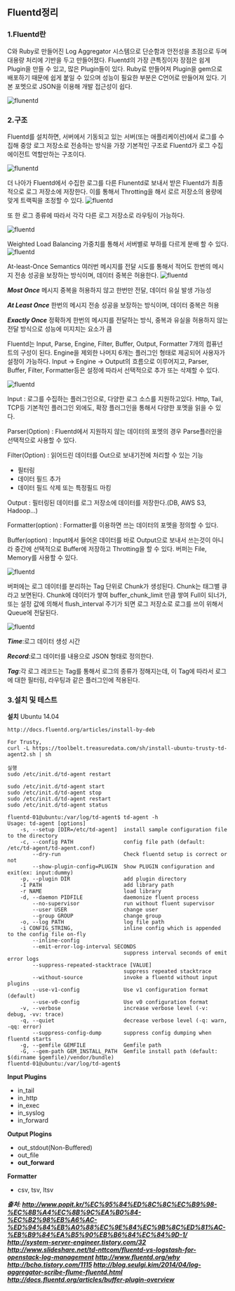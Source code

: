 ## Fluentd정리
### 1.Fluentd란
C와 Ruby로 만들어진 Log Aggregator 시스템으로 단순함과 안전성을 초점으로 두며 대용량 처리에 기반을 두고 만들어졌다. Fluentd의 가장 큰특징이자 장점은 쉽게 Plugin을 만들 수 있고, 많은 Plugin들이 있다. Ruby로 만들어져 Plugin을 gem으로 배포하기 때문에 쉽게 붙일 수 있으며 성능이 필요한 부분은 C언어로 만들어져 있다. 기본 포멧으로 JSON을 이용해 개발 접근성이 쉽다.

![flunentd](https://github.com/namgunghyeon/wiki/blob/master/images/fluentd/%EC%8A%A4%ED%81%AC%EB%A6%B0%EC%83%B7%202016-10-30%20%EC%98%A4%ED%9B%84%2010.00.38.png?raw=true)


### 2.구조
Fluentd를 설치하면, 서버에서 기동되고 있는 서버(또는 애플리케이션)에서 로그를 수집해 중앙 로그 저장소로 전송하는 방식을 가장 기본적인 구조로 Fluentd가 로그 수집 에이전트 역할만하는 구조이다.

![flunentd](https://github.com/namgunghyeon/wiki/blob/master/images/fluentd/%EC%8A%A4%ED%81%AC%EB%A6%B0%EC%83%B7%202016-10-30%20%EC%98%A4%ED%9B%84%2010.00.44.png?raw=true)

더 나아가 Fluentd에서 수집한 로그를 다른 Flunentd로 보내서 받은 Fluentd가 최종적으로 로그 저장소에 저장한다. 이를 통해서 Throtting을 해서 로르 저장소의 용량에 맞게 트랙픽을 조정할 수 있다.
![fluentd](https://github.com/namgunghyeon/wiki/blob/master/images/fluentd/%EC%8A%A4%ED%81%AC%EB%A6%B0%EC%83%B7%202016-10-30%20%EC%98%A4%ED%9B%84%2010.00.48.png?raw=true)

또 한 로그 종류에 따라서 각각 다른 로그 저장소로 라우팅이 가능하다.

![fluentd](https://github.com/namgunghyeon/wiki/blob/master/images/fluentd/%EC%8A%A4%ED%81%AC%EB%A6%B0%EC%83%B7%202016-10-30%20%EC%98%A4%ED%9B%84%2010.00.51.png?raw=true)

Weighted Load Balancing
가중치를 통해서 서버별로 부하를 다르게 분배 할 수 있다.
![fluentd](https://github.com/namgunghyeon/wiki/blob/master/images/fluentd/%EC%8A%A4%ED%81%AC%EB%A6%B0%EC%83%B7%202016-10-30%20%EC%98%A4%ED%9B%84%2010.01.05.png?raw=true)


At-least-Once Semantics
여러번 메시지를 전달 시도를 통해서 적어도 한번의 메시지 전송 성공을 보장하는 방식이며, 데이터 중복은 허용한다.
![fluentd](https://github.com/namgunghyeon/wiki/blob/master/images/fluentd/%EC%8A%A4%ED%81%AC%EB%A6%B0%EC%83%B7%202016-10-30%20%EC%98%A4%ED%9B%84%2010.01.09.png?raw=true)


***Most Once*** 메시지 중복을 허용하지 않고 한번만 전달, 데이터 유실 발생 가능성

***At Least Once*** 한번의 메시지 전송 성공을 보장하는 방식이며, 데이터 중복은 허용

***Exactly Once*** 정확하게 한번의 메시지를 전달하는 방식, 중복과 유실을 허용하지 않는 전달 방식으로 성능에 미지치는 요소가 큼

Fluentd는 Input, Parse, Engine, Filter, Buffer, Output, Formatter 7개의 컴퓨넌트의 구성이 된다. Engine을 제외한 나머지 6개는 플러그인 형태로 제공되어 사용자가 설정이 가능하다.
Input -> Engine -> Output의 흐름으로 이루어지고, Parser, Buffer, Filter, Formatter등은 설정에 따라서 선택적으로 추가 또는 삭제할 수 있다.

![fluentd](https://github.com/namgunghyeon/wiki/blob/master/images/fluentd/%EC%8A%A4%ED%81%AC%EB%A6%B0%EC%83%B7%202016-10-30%20%EC%98%A4%ED%9B%84%2010.01.14.png?raw=true)

Input
:   로그를 수집하는 플러그인으로, 다양한 로그 소스를 지원하고있다. Http, Tail, TCP등 기본적인 플러그인 외에도, 확장 플러그인을 통해서 다양한 포멧을 읽을 수 있다.

Parser(Option)
:   Fluentd에서 지원하지 않는 데이터의 포멧의 경우 Parse플러인을 선택적으로 사용할 수 있다.

Filter(Option)
:   읽어드린 데이터를 Out으로 보내기전에 처리할 수 있는 기능
  - 필터링
  - 데이터 필드 추가
  - 데이터 필드 삭제 또는 특정필드 마킹

Output
:   필터링된 데이터를 로그 저장소에 데이터를 저장한다.(DB, AWS S3, Hadoop...)

Formatter(option)
:   Formatter를 이용하면 쓰는 데이터의 포멧을 정의할 수 있다.

Buffer(option)
:   Input에서 들어온 데이터를 바로 Output으로 보내서 쓰는것이 아니라 중간에 선택적으로 Buffer에 저장하고 Throtting을 할 수 있다. 버퍼는 File, Memory를 사용할 수 있다.

![fluentd](https://github.com/namgunghyeon/wiki/blob/master/images/fluentd/%EC%8A%A4%ED%81%AC%EB%A6%B0%EC%83%B7%202016-10-30%20%EC%98%A4%ED%9B%84%2010.01.25.png?raw=true)


버퍼에는 로그 데이터를 분리하는 Tag 단위로 Chunk가 생성된다. Chunk는 태그별 큐라고 보면된다. Chunk에 데이터가 쌓여 buffer_chunk_limit 만큼 쌓여 Full이 되너가, 또는 설정 값에 의해서 flush_interval 주기가 되면 로그 저장소로 로그를 쓰이 위해서 Queue에 전달된다.


![fluentd](https://github.com/namgunghyeon/wiki/blob/master/images/fluentd/%EC%8A%A4%ED%81%AC%EB%A6%B0%EC%83%B7%202016-10-30%20%EC%98%A4%ED%9B%84%2010.01.32.png?raw=true)

***Time***:로그 데이터 생성 시간

***Record***:로그 데이터를 내용으로 JSON 형태로 정의한다.

***Tag***:각 로그 레코드는 Tag를 통해서 로그의 종류가 정해지는데, 이 Tag에 따라서 로그에 대한 필터링, 라우팅과 같은 플러그인에 적용된다.

### 3.설치 및 테스트



**설치**
Ubuntu 14.04
```
http://docs.fluentd.org/articles/install-by-deb

For Trusty,
curl -L https://toolbelt.treasuredata.com/sh/install-ubuntu-trusty-td-agent2.sh | sh

실행
sudo /etc/init.d/td-agent restart

sudo /etc/init.d/td-agent start
sudo /etc/init.d/td-agent stop
sudo /etc/init.d/td-agent restart
sudo /etc/init.d/td-agent status

```

```
fluentd-01@ubuntu:/var/log/td-agent$ td-agent -h
Usage: td-agent [options]
    -s, --setup [DIR=/etc/td-agent]  install sample configuration file to the directory
    -c, --config PATH                config file path (default: /etc/td-agent/td-agent.conf)
        --dry-run                    Check fluentd setup is correct or not
        --show-plugin-config=PLUGIN  Show PLUGIN configuration and exit(ex: input:dummy)
    -p, --plugin DIR                 add plugin directory
    -I PATH                          add library path
    -r NAME                          load library
    -d, --daemon PIDFILE             daemonize fluent process
        --no-supervisor              run without fluent supervisor
        --user USER                  change user
        --group GROUP                change group
    -o, --log PATH                   log file path
    -i CONFIG_STRING,                inline config which is appended to the config file on-fly
        --inline-config
        --emit-error-log-interval SECONDS
                                     suppress interval seconds of emit error logs
        --suppress-repeated-stacktrace [VALUE]
                                     suppress repeated stacktrace
        --without-source             invoke a fluentd without input plugins
        --use-v1-config              Use v1 configuration format (default)
        --use-v0-config              Use v0 configuration format
    -v, --verbose                    increase verbose level (-v: debug, -vv: trace)
    -q, --quiet                      decrease verbose level (-q: warn, -qq: error)
        --suppress-config-dump       suppress config dumping when fluentd starts
    -g, --gemfile GEMFILE            Gemfile path
    -G, --gem-path GEM_INSTALL_PATH  Gemfile install path (default: $(dirname $gemfile)/vendor/bundle)
fluentd-01@ubuntu:/var/log/td-agent$
```

**Input Plugins**
- in_tail
- in_http
- in_exec
- in_syslog
- in_forward


**Output Plogins**
- out_stdout(Non-Buffered)
- out_file
- **out_forward**


**Formatter**
- csv, tsv, ltsv


***출처:
http://www.popit.kr/%EC%95%84%ED%8C%8C%EC%B9%98-%EC%8B%A4%EC%8B%9C%EA%B0%84-%EC%B2%98%EB%A6%AC-%ED%94%84%EB%A0%88%EC%9E%84%EC%9B%8C%ED%81%AC-%EB%B9%84%EA%B5%90%EB%B6%84%EC%84%9D-1/
http://system-server-engineer.tistory.com/32
http://www.slideshare.net/td-nttcom/fluentd-vs-logstash-for-openstack-log-management
http://www.fluentd.org/why
http://bcho.tistory.com/1115
http://blog.seulgi.kim/2014/04/log-aggregator-scribe-flume-fluentd.html
http://docs.fluentd.org/articles/buffer-plugin-overview***
